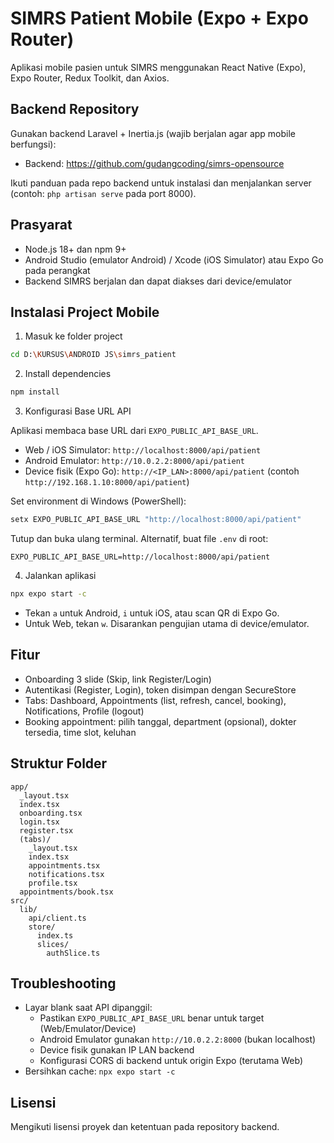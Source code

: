 # SIMRS Patient Mobile (Expo + Expo Router)

Aplikasi mobile pasien untuk SIMRS menggunakan React Native (Expo), Expo Router, Redux Toolkit, dan Axios.

## Backend Repository

Gunakan backend Laravel + Inertia.js (wajib berjalan agar app mobile berfungsi):

- Backend: https://github.com/gudangcoding/simrs-opensource

Ikuti panduan pada repo backend untuk instalasi dan menjalankan server (contoh: `php artisan serve` pada port 8000).

## Prasyarat

- Node.js 18+ dan npm 9+
- Android Studio (emulator Android) / Xcode (iOS Simulator) atau Expo Go pada perangkat
- Backend SIMRS berjalan dan dapat diakses dari device/emulator

## Instalasi Project Mobile

1) Masuk ke folder project

```bash
cd D:\KURSUS\ANDROID JS\simrs_patient
```

2) Install dependencies

```bash
npm install
```

3) Konfigurasi Base URL API

Aplikasi membaca base URL dari `EXPO_PUBLIC_API_BASE_URL`.

- Web / iOS Simulator: `http://localhost:8000/api/patient`
- Android Emulator: `http://10.0.2.2:8000/api/patient`
- Device fisik (Expo Go): `http://<IP_LAN>:8000/api/patient` (contoh `http://192.168.1.10:8000/api/patient`)

Set environment di Windows (PowerShell):

```powershell
setx EXPO_PUBLIC_API_BASE_URL "http://localhost:8000/api/patient"
```

Tutup dan buka ulang terminal. Alternatif, buat file `.env` di root:

```
EXPO_PUBLIC_API_BASE_URL=http://localhost:8000/api/patient
```

4) Jalankan aplikasi

```bash
npx expo start -c
```

- Tekan `a` untuk Android, `i` untuk iOS, atau scan QR di Expo Go.
- Untuk Web, tekan `w`. Disarankan pengujian utama di device/emulator.

## Fitur

- Onboarding 3 slide (Skip, link Register/Login)
- Autentikasi (Register, Login), token disimpan dengan SecureStore
- Tabs: Dashboard, Appointments (list, refresh, cancel, booking), Notifications, Profile (logout)
- Booking appointment: pilih tanggal, department (opsional), dokter tersedia, time slot, keluhan

## Struktur Folder

```
app/
  _layout.tsx
  index.tsx
  onboarding.tsx
  login.tsx
  register.tsx
  (tabs)/
    _layout.tsx
    index.tsx
    appointments.tsx
    notifications.tsx
    profile.tsx
  appointments/book.tsx
src/
  lib/
    api/client.ts
    store/
      index.ts
      slices/
        authSlice.ts
```

## Troubleshooting

- Layar blank saat API dipanggil:
  - Pastikan `EXPO_PUBLIC_API_BASE_URL` benar untuk target (Web/Emulator/Device)
  - Android Emulator gunakan `http://10.0.2.2:8000` (bukan localhost)
  - Device fisik gunakan IP LAN backend
  - Konfigurasi CORS di backend untuk origin Expo (terutama Web)
- Bersihkan cache: `npx expo start -c`

## Lisensi

Mengikuti lisensi proyek dan ketentuan pada repository backend.
